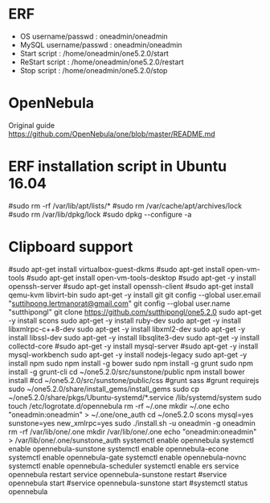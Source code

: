 # ERF

- OS username/passwd : oneadmin/oneadmin
- MySQL username/passwd : oneadmin/oneadmin
- Start script : /home/oneadmin/one5.2.0/start
- ReStart script : /home/oneadmin/one5.2.0/restart
- Stop script : /home/oneadmin/one5.2.0/stop




# OpenNebula

Original guide
https://github.com/OpenNebula/one/blob/master/README.md

# ERF installation script in Ubuntu 16.04

#sudo rm -rf /var/lib/apt/lists/*
#sudo rm /var/cache/apt/archives/lock
#sudo rm /var/lib/dpkg/lock
#sudo dpkg --configure -a
# Clipboard support
#sudo apt-get install virtualbox-guest-dkms
#sudo apt-get install open-vm-tools
#sudo apt-get install open-vm-tools-desktop
#sudo apt-get -y install openssh-server
#sudo apt-get install openssh-client
#sudo apt-get install qemu-kvm libvirt-bin
sudo apt-get -y install git
git config --global user.email "suttihpong.lertmanorat@gmail.com"
git config --global user.name "sutthipongl"
git clone https://github.com/sutthipongl/one5.2.0
sudo apt-get -y install scons
sudo apt-get -y install ruby-dev
sudo apt-get -y install libxmlrpc-c++8-dev
sudo apt-get -y install libxml2-dev
sudo apt-get -y install libssl-dev
sudo apt-get -y install libsqlite3-dev
sudo apt-get -y install collectd-core
#sudo apt-get -y install mysql-server
#sudo apt-get -y install mysql-workbench
sudo apt-get -y install nodejs-legacy
sudo apt-get -y install npm
sudo npm install -g bower
sudo npm install -g grunt
sudo npm install -g grunt-cli
cd ~/one5.2.0/src/sunstone/public
npm install
bower install
#cd ~/one5.2.0/src/sunstone/public/css
#grunt sass
#grunt requirejs
sudo ~/one5.2.0/share/install_gems/install_gems
sudo cp ~/one5.2.0/share/pkgs/Ubuntu-systemd/*.service /lib/systemd/system
sudo touch /etc/logrotate.d/opennebula
rm -rf ~/.one
mkdir ~/.one
echo "oneadmin:oneadmin" > ~/.one/one_auth
cd ~/one5.2.0
scons mysql=yes sunstone=yes new_xmlrpc=yes
sudo ./install.sh -u oneadmin -g oneadmin
rm -rf /var/lib/one/.one
mkdir /var/lib/one/.one
echo "oneadmin:oneadmin" > /var/lib/one/.one/sunstone_auth
systemctl enable opennebula
systemctl enable opennebula-sunstone
systemctl enable opennebula-econe
systemctl enable opennebula-gate
systemctl enable opennebula-novnc
systemctl enable opennebula-scheduler
systemctl enable ers
service opennebula restart
service opennebula-sunstone restart
#service opennebula start
#service opennebula-sunstone start
#systemctl status opennebula



